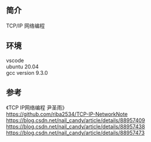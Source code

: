 ## 简介
TCP/IP 网络编程

## 环境
vscode  
ubuntu 20.04    
gcc version 9.3.0

## 参考
《TCP IP网络编程 尹圣雨》   
https://github.com/riba2534/TCP-IP-NetworkNote  
https://blog.csdn.net/nail_candy/article/details/88957409   
https://blog.csdn.net/nail_candy/article/details/88957438   
https://blog.csdn.net/nail_candy/article/details/88957473   